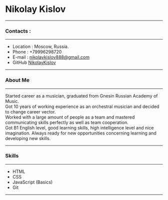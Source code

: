 # Nikolay Kislov    

---

### Contacts :

---

* Location : Moscow, Russia.
* Phone : +79996298720  
* E-mail : nikolaykislov888@gmail.com
* GitHub [NikolayKislov](https://github.com/NikolayKislov) 

---

### About Me

---

Started career as a musician, graduated from Gnesin Russian Academy of Music.<br>
  Got 10 years of working experience as an orchestral musician and decided to change career vector.<br>
 Worked with a large amount of people as a team and mastered communicating skills perfectly as well as team cooperation. <br>
 Got B1 English level, good learning skills, high intelligence level and nice imagination. Always ready for new opportunities concerning learning and developing new skills.<br>

---

 ### Skills

 ---

 * HTML
 * CSS
 * JavaScript (Basics)
 * Git

---

